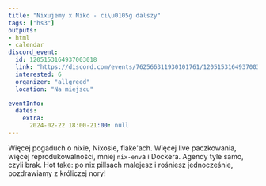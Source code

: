 ```yaml
---
title: "Nixujemy x Niko - ci\u0105g dalszy"
tags: ["hs3"]
outputs:
- html
- calendar
discord_event:
  id: 1205153164937003018
  link: "https://discord.com/events/762566311930101761/1205153164937003018"
  interested: 6
  organizer: "allgreed"
  location: "Na miejscu"

eventInfo:
  dates:
    extra:
      2024-02-22 18:00-21:00: null
---
```

Więcej pogaduch o nixie, Nixosie, flake'ach. Więcej live paczkowania, więcej reprodukowalności, mniej `nix-env`a i Dockera. Agendy tyle samo, czyli brak. Hot take: po nix pillsach malejesz i rośniesz jednocześnie, pozdrawiamy z króliczej nory!

